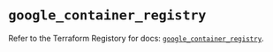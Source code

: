 # `google_container_registry`

Refer to the Terraform Registory for docs: [`google_container_registry`](https://registry.terraform.io/providers/hashicorp/google-beta/5.4.0/docs/resources/google_container_registry).
